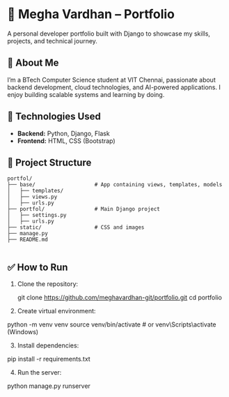 # 🧠 Megha Vardhan – Portfolio

A personal developer portfolio built with Django to showcase my skills, projects, and technical journey.

## 📌 About Me

I’m a BTech Computer Science student at VIT Chennai, passionate about backend development, cloud technologies, and AI-powered applications. I enjoy building scalable systems and learning by doing.

## 🚀 Technologies Used

- **Backend:** Python, Django, Flask  
- **Frontend:** HTML, CSS (Bootstrap)  

## 📂 Project Structure

```text
portfol/
├── base/                   # App containing views, templates, models
│   ├── templates/
│   ├── views.py
│   ├── urls.py
├── portfol/                # Main Django project
│   ├── settings.py
│   ├── urls.py
├── static/                 # CSS and images
├── manage.py
├── README.md


```
## ✅ How to Run

1. Clone the repository:
   
   git clone https://github.com/meghavardhan-git/portfolio.git
   cd portfolio
   
2. Create virtual environment:

python -m venv venv
source venv/bin/activate  # or venv\Scripts\activate (Windows)

3. Install dependencies:
   
pip install -r requirements.txt

4. Run the server:

python manage.py runserver
